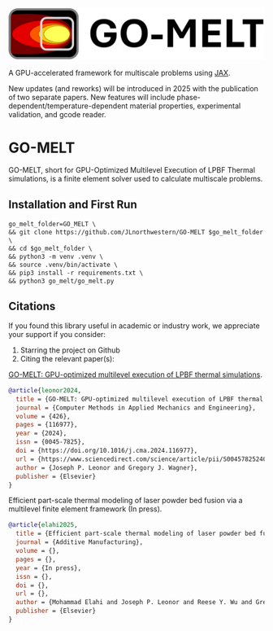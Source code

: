 <p align="middle">
  <img src="docs/materials/GO_MELT_LOGO.png" width="600" />
</p>

A GPU-accelerated framework for multiscale problems using [JAX](https://github.com/google/jax). 

New updates (and reworks) will be introduced in 2025 with the publication of two separate papers. New features will include phase-dependent/temperature-dependent material properties, experimental validation, and gcode reader.

# GO-MELT
GO-MELT, short for GPU-Optimized Multilevel Execution of LPBF Thermal simulations, is a finite element solver used to calculate multiscale problems.

## Installation and First Run
```linux
go_melt_folder=GO_MELT \
&& git clone https://github.com/JLnorthwestern/GO-MELT $go_melt_folder \
&& cd $go_melt_folder \
&& python3 -m venv .venv \
&& source .venv/bin/activate \
&& pip3 install -r requirements.txt \
&& python3 go_melt/go_melt.py
```

## Citations

If you found this library useful in academic or industry work, we appreciate your support if you consider:
1) Starring the project on Github
2) Citing the relevant paper(s):

[GO-MELT: GPU-optimized multilevel execution of LPBF thermal simulations](https://doi.org/10.1016/j.cma.2024.116977).
```bibtex
@article{leonor2024,
  title = {GO-MELT: GPU-optimized multilevel execution of LPBF thermal simulations},
  journal = {Computer Methods in Applied Mechanics and Engineering},
  volume = {426},
  pages = {116977},
  year = {2024},
  issn = {0045-7825},
  doi = {https://doi.org/10.1016/j.cma.2024.116977},
  url = {https://www.sciencedirect.com/science/article/pii/S0045782524002330},
  author = {Joseph P. Leonor and Gregory J. Wagner},
  publisher = {Elsevier}
}
```
Efficient part-scale thermal modeling of laser powder bed fusion via a multilevel finite element framework (In press).
```bibtex
@article{elahi2025,
  title = {Efficient part-scale thermal modeling of laser powder bed fusion via a multilevel finite element framework},
  journal = {Additive Manufacturing},
  volume = {},
  pages = {},
  year = {In press},
  issn = {},
  doi = {},
  url = {},
  author = {Mohammad Elahi and Joseph P. Leonor and Reese Y. Wu and Gregory J. Wagner},
  publisher = {Elsevier}
}
```
